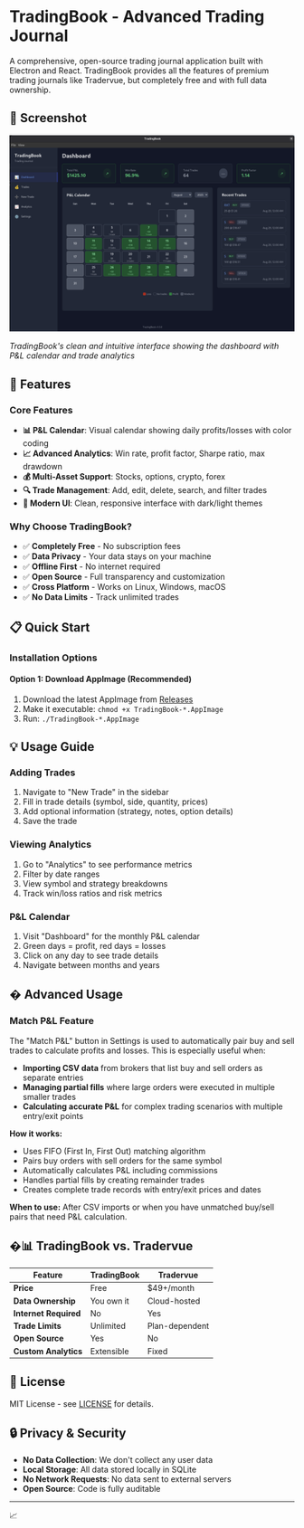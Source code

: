 # TradingBook - Advanced Trading Journal

A comprehensive, open-source trading journal application built with Electron and React. TradingBook provides all the features of premium trading journals like Tradervue, but completely free and with full data ownership.

## 📸 Screenshot

![TradingBook Interface](https://raw.githubusercontent.com/appatalks/TradingBook/main/assets/tradingbook-screenshot.png)

*TradingBook's clean and intuitive interface showing the dashboard with P&L calendar and trade analytics*

## 🚀 Features

### Core Features
- **📊 P&L Calendar**: Visual calendar showing daily profits/losses with color coding
- **📈 Advanced Analytics**: Win rate, profit factor, Sharpe ratio, max drawdown
- **💰 Multi-Asset Support**: Stocks, options, crypto, forex
- **🔍 Trade Management**: Add, edit, delete, search, and filter trades
- **📱 Modern UI**: Clean, responsive interface with dark/light themes

### Why Choose TradingBook?
- ✅ **Completely Free** - No subscription fees
- ✅ **Data Privacy** - Your data stays on your machine
- ✅ **Offline First** - No internet required
- ✅ **Open Source** - Full transparency and customization
- ✅ **Cross Platform** - Works on Linux, Windows, macOS
- ✅ **No Data Limits** - Track unlimited trades

## 📋 Quick Start

### Installation Options

#### Option 1: Download AppImage (Recommended)
1. Download the latest AppImage from [Releases](https://github.com/appatalks/TradingBook/releases)
2. Make it executable: `chmod +x TradingBook-*.AppImage`
3. Run: `./TradingBook-*.AppImage`

## 💡 Usage Guide

### Adding Trades
1. Navigate to "New Trade" in the sidebar
2. Fill in trade details (symbol, side, quantity, prices)
3. Add optional information (strategy, notes, option details)
4. Save the trade

### Viewing Analytics
1. Go to "Analytics" to see performance metrics
2. Filter by date ranges
3. View symbol and strategy breakdowns
4. Track win/loss ratios and risk metrics

### P&L Calendar
1. Visit "Dashboard" for the monthly P&L calendar
2. Green days = profit, red days = losses
3. Click on any day to see trade details
4. Navigate between months and years

## � Advanced Usage

### Match P&L Feature
The "Match P&L" button in Settings is used to automatically pair buy and sell trades to calculate profits and losses. This is especially useful when:

- **Importing CSV data** from brokers that list buy and sell orders as separate entries
- **Managing partial fills** where large orders were executed in multiple smaller trades  
- **Calculating accurate P&L** for complex trading scenarios with multiple entry/exit points

**How it works:**
- Uses FIFO (First In, First Out) matching algorithm
- Pairs buy orders with sell orders for the same symbol
- Automatically calculates P&L including commissions
- Handles partial fills by creating remainder trades
- Creates complete trade records with entry/exit prices and dates

**When to use:** After CSV imports or when you have unmatched buy/sell pairs that need P&L calculation.

## �📊 TradingBook vs. Tradervue

| Feature | TradingBook | Tradervue |
|---------|------------|------------|
| **Price** | Free | $49+/month |
| **Data Ownership** | You own it | Cloud-hosted |
| **Internet Required** | No | Yes |
| **Trade Limits** | Unlimited | Plan-dependent |
| **Open Source** | Yes | No |
| **Custom Analytics** | Extensible | Fixed |

## 📄 License

MIT License - see [LICENSE](LICENSE) for details.

## 🔒 Privacy & Security

- **No Data Collection**: We don't collect any user data
- **Local Storage**: All data stored locally in SQLite
- **No Network Requests**: No data sent to external servers
- **Open Source**: Code is fully auditable

---

📈

